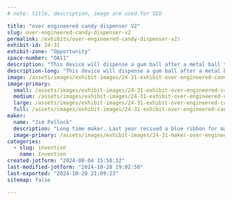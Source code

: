 ```yaml
---
# note: title, description, image are used for SEO

title: "over engineered candy dispenser V2"
slug: over-engineered-candy-dispenser-v2
permalink: /exhibits/over-engineered-candy-dispenser-v2/
exhibit-id: 24-31
exhibit-zone: "Opportunity"
space-number: "OA11"
description: "This device will dispense a gum ball after a metal ball traverses a Rube Goldberg machine"
description-long: "This device will dispense a gum ball after a metal ball traverses a Rube Goldberg machine consisting of several items including a drum, xylophone maybe a bell and a few fun thing still in the planning stages"
image: /assets/images/exhibit-images/24-31-exhibit-over-engineered-candy-dispenser-v2-commingsoon-large.png
image-primary: 
  small: /assets/images/exhibit-images/24-31-exhibit-over-engineered-candy-dispenser-v2-commingsoon-small.png
  medium: /assets/images/exhibit-images/24-31-exhibit-over-engineered-candy-dispenser-v2-commingsoon-medium.png
  large: /assets/images/exhibit-images/24-31-exhibit-over-engineered-candy-dispenser-v2-commingsoon-large.png
  full: /assets/images/exhibit-images/24-31-exhibit-over-engineered-candy-dispenser-v2-commingsoon-full.png
maker: 
  name: "Jim Pollock"
  description: "Long time maker. Last year recived a blue ribbon for maker of Merit"
  image-primary: /assets/images/exhibit-images/24-31-maker-over-engineered-candy-dispenser-v2-me-medium.jpg
categories: 
  - slug: invention
    name: Invention
created-jotform: "2024-08-04 15:58:32"
last-modified-jotform: "2024-10-28 19:02:50"
last-exported: "2024-10-28 21:09:23"
sitemap: false

---
```

